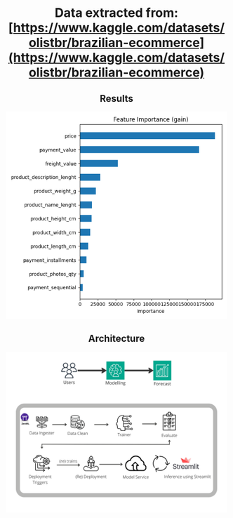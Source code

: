 <div align="center">

# Data extracted from: [https://www.kaggle.com/datasets/olistbr/brazilian-ecommerce](https://www.kaggle.com/datasets/olistbr/brazilian-ecommerce)

## Results
![training_and_deployment_pipeline](_assets/feature_importance_gain.png)

## Architecture
![training_and_deployment_pipeline](_assets/arch.png)



</div>

